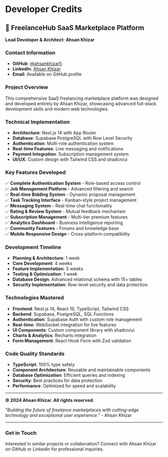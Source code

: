 # Developer Credits

## 🚀 FreelanceHub SaaS Marketplace Platform

**Lead Developer & Architect**: **Ahsan Khizar**

### Contact Information
- **GitHub**: [@ahsankhizar5](https://github.com/ahsankhizar5)
- **LinkedIn**: [Ahsan Khizar](https://linkedin.com/in/ahsankhizar5)
- **Email**: Available on GitHub profile

### Project Overview
This comprehensive SaaS freelancing marketplace platform was designed and developed entirely by Ahsan Khizar, showcasing advanced full-stack development skills and modern web technologies.

### Technical Implementation
- **Architecture**: Next.js 14 with App Router
- **Database**: Supabase PostgreSQL with Row Level Security
- **Authentication**: Multi-role authentication system
- **Real-time Features**: Live messaging and notifications
- **Payment Integration**: Subscription management system
- **UI/UX**: Custom design with Tailwind CSS and shadcn/ui

### Key Features Developed
✅ **Complete Authentication System** - Role-based access control  
✅ **Job Management Platform** - Advanced filtering and search  
✅ **Real-time Bidding System** - Dynamic proposal management  
✅ **Task Tracking Interface** - Kanban-style project management  
✅ **Messaging System** - Real-time chat functionality  
✅ **Rating & Review System** - Mutual feedback mechanism  
✅ **Subscription Management** - Multi-tier premium features  
✅ **Analytics Dashboard** - Business intelligence reporting  
✅ **Community Features** - Forums and knowledge base  
✅ **Mobile Responsive Design** - Cross-platform compatibility  

### Development Timeline
- **Planning & Architecture**: 1 week
- **Core Development**: 4 weeks  
- **Feature Implementation**: 3 weeks
- **Testing & Optimization**: 1 week
- **Database Design**: Advanced relational schema with 15+ tables
- **Security Implementation**: Row-level security and data protection

### Technologies Mastered
- **Frontend**: Next.js 14, React 19, TypeScript, Tailwind CSS
- **Backend**: Supabase, PostgreSQL, SQL Functions
- **Authentication**: Supabase Auth with custom role management
- **Real-time**: WebSocket integration for live features
- **UI Components**: Custom component library with shadcn/ui
- **Charts & Analytics**: Recharts integration
- **Form Management**: React Hook Form with Zod validation

### Code Quality Standards
- **TypeScript**: 100% type safety
- **Component Architecture**: Reusable and maintainable components
- **Database Optimization**: Efficient queries and indexing
- **Security**: Best practices for data protection
- **Performance**: Optimized for speed and scalability

---

**© 2024 Ahsan Khizar. All rights reserved.**

*"Building the future of freelance marketplaces with cutting-edge technology and exceptional user experience."* - Ahsan Khizar

---

### Get in Touch
Interested in similar projects or collaboration? Connect with Ahsan Khizar on GitHub or LinkedIn for professional inquiries.
